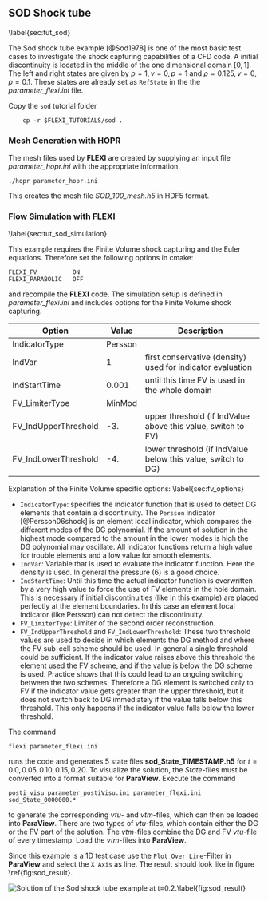 ## SOD Shock tube
\label{sec:tut_sod}

The Sod shock tube example [@Sod1978] is one of the most basic test cases to investigate the shock capturing capabilities of a CFD code. A initial discontinuity is located in the middle of the one dimensional domain $[0,1]$. The left and right states are given by $\rho=1, v=0, p=1$ and $\rho=0.125, v=0, p=0.1$.
These states are already set as ``RefState`` in the the *parameter_flexi.ini* file.

Copy the ``sod`` tutorial folder 

        cp -r $FLEXI_TUTORIALS/sod .

### Mesh Generation with HOPR

The mesh files used by **FLEXI** are created by supplying an input file *parameter_hopr.ini* with the appropriate information.

    ./hopr parameter_hopr.ini

This creates the mesh file *SOD_100_mesh.h5* in HDF5 format.

### Flow Simulation with FLEXI
\label{sec:tut_sod_simulation}

This example requires the Finite Volume shock capturing and the Euler equations. Therefore set the following options in cmake:

~~~~~~
FLEXI_FV          ON 
FLEXI_PARABOLIC   OFF
~~~~~~

and recompile the **FLEXI** code.
The simulation setup is defined in *parameter_flexi.ini* and includes options for the Finite Volume shock capturing.  


| Option                        | Value       | Description                                                  |
| ----------------------------- | ----------- | -------------------------------------------------------------|
| IndicatorType                 | Persson     |                                                              |
| IndVar                        | 1           | first conservative (density) used for indicator evaluation   |
| IndStartTime                  | 0.001       | until this time FV is used in the whole domain               |
| FV_LimiterType                | MinMod      |                                                              |
| FV_IndUpperThreshold          | -3.         | upper threshold (if IndValue above this value, switch to FV) |
| FV_IndLowerThreshold          | -4.         | lower threshold (if IndValue below this value, switch to DG) |

Explanation of the Finite Volume specific options:
\label{sec:fv_options}

* ``IndicatorType``: specifies the indicator function that is used to detect DG elements that contain a discontinuity. The ``Persson`` indicator [@Persson06shock] is an element local indicator, which compares the different modes of the DG polynomial. If the amount of solution in the highest mode compared to the amount in the lower modes is high the DG polynomial may oscillate. All indicator functions return a high value for trouble elements and a low value for smooth elements.
* ``IndVar``: Variable that is used to evaluate the indicator function. Here the density is used. In general the pressure (6) is a good choice.
* ``IndStartTime``: Until this time the actual indicator function is overwritten by a very high value to force the use of FV elements in the hole domain. This is necessary if initial discontinuities (like in this example) are placed perfectly at the element boundaries. In this case an element local indicator (like Persson) can not detect the discontinuity.
* ``FV_LimiterType``: Limiter of the second order reconstruction. 
* ``FV_IndUpperThreshold`` and ``FV_IndLowerThreshold``: These two threshold values are used to decide in which elements the DG method and where the FV sub-cell scheme should be used. In general a single threshold could be sufficient. If the indicator value raises above this threshold the element used the FV scheme, and if the value is below the DG scheme is used. Practice shows that this could lead to an ongoing switching between the two schemes. Therefore a DG element is switched only to FV if the indicator value gets greater than the upper threshold, but it does not switch back to DG immediately if the value falls below this threshold. This only happens if the indicator value falls below the lower threshold. 

The command

~~~~~~~
flexi parameter_flexi.ini 
~~~~~~~

runs the code and generates 5 state files **sod_State_TIMESTAMP.h5** for $t=0.0, 0.05, 0.10, 0.15, 0.20$.
To visualize the solution, the *State*-files must be converted into a format suitable for **ParaView**. Execute the command 

~~~~~~~
posti_visu parameter_postiVisu.ini parameter_flexi.ini sod_State_0000000.*
~~~~~~~

to generate the corresponding *vtu*- and *vtm*-files, which can then be loaded into **ParaView**. 
There are two types of *vtu*-files, which contain either the DG or the FV part of the solution. 
The *vtm*-files combine the DG and FV *vtu*-file of every timestamp. Load the *vtm*-files into **ParaView**.

Since this example is a 1D test case use the ``Plot Over Line``-Filter in **ParaView** and select the ``X Axis`` as line.
The result should look like in figure \ref{fig:sod_result}.

![Solution of the Sod shock tube example at $t=0.2$.\label{fig:sod_result}](tutorials/06_sod/sod_paraview_visualization.png)

